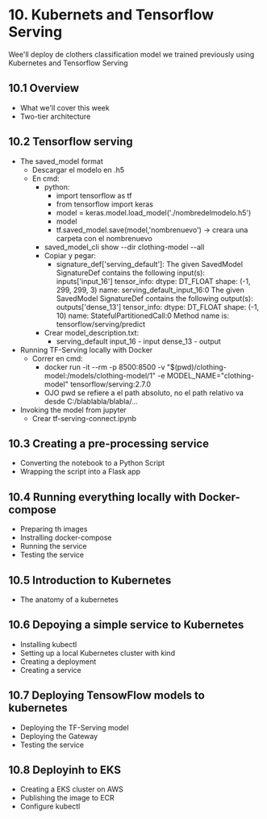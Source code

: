 # 10. Kubernets and Tensorflow Serving

Wee'll deploy de clothers classification model we trained previously using Kubernetes and Tensorflow Serving

## 10.1 Overview

* What we'll cover this week
* Two-tier architecture

## 10.2 Tensorflow serving

* The saved_model format
    * Descargar el modelo en .h5
    * En cmd:
        * python:
            * import tensorflow as tf
            * from tensorflow import keras
            * model = keras.model.load_model('./nombredelmodelo.h5')
            * model
            * tf.saved_model.save(model,'nombrenuevo') -> creara una carpeta con el nombrenuevo   
        * saved_model_cli show --dir clothing-model --all
        * Copiar y pegar: 
            *   signature_def['serving_default']:
                The given SavedModel SignatureDef contains the following input(s):
                    inputs['input_16'] tensor_info:
                        dtype: DT_FLOAT
                        shape: (-1, 299, 299, 3)
                        name: serving_default_input_16:0
                The given SavedModel SignatureDef contains the following output(s):
                    outputs['dense_13'] tensor_info:
                        dtype: DT_FLOAT
                        shape: (-1, 10)
                        name: StatefulPartitionedCall:0
                Method name is: tensorflow/serving/predict
        * Crear model_description.txt:
            *   serving_default
                input_16 - input
                dense_13 - output
* Running TF-Serving locally with Docker
    * Correr en cmd: 
        * docker run -it --rm -p 8500:8500 -v "$(pwd)/clothing-model:/models/clothing-model/1" -e MODEL_NAME="clothing-model" tensorflow/serving:2.7.0 
        * OJO pwd se refiere a el path absoluto, no el path relativo va desde C:/blablabla/blabla/...
* Invoking the model from jupyter
    * Crear tf-serving-connect.ipynb

## 10.3 Creating a pre-processing service

* Converting the notebook to a Python Script
* Wrapping the script into a Flask app

## 10.4 Running everything locally with Docker-compose

* Preparing th images
* Instralling docker-compose
* Running the service
* Testing the service

## 10.5 Introduction to Kubernetes

* The anatomy of a kubernetes

## 10.6 Depoying a simple service to Kubernetes

* Installing kubectl
* Setting up a local Kubernetes cluster with kind
* Creating a deployment
* Creating a service

## 10.7 Deploying TensowFlow models to kubernetes

* Deploying the TF-Serving model
* Deploying the Gateway
* Testing the service

## 10.8 Deployinh to EKS

* Creating a EKS cluster on AWS
* Publishing the image to ECR
* Configure kubectl




